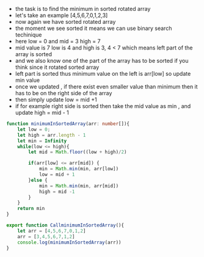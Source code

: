 - the task is to find the minimum in sorted rotated array
- let's take an example [4,5,6,7,0,1,2,3]
- now again we have sorted rotated array
- the moment we see sorted it means we can use binary search techinique
- here low  = 0 and mid = 3 high = 7
- mid value is 7  low is 4 and high is 3, 4 < 7 which means left part of the array is sorted
- and we also know one of the part of the array has to be sorted if you think since it rotated sorted array
- left part is sorted thus minimum value on the left is arr[low] so update min value
- once we updated , if there exist even smaller value than minimum then it has to be on the right side of the array
- then simply update low = mid +1
- if for example right side is sorted then take the mid value as min , and update high = mid - 1


```ts
function minimumInSortedArray(arr: number[]){
    let low = 0;
    let high = arr.length - 1
    let min = Infinity
    while(low <= high){
        let mid = Math.floor((low + high)/2)

        if(arr[low] <= arr[mid]) {
            min = Math.min(min, arr[low])
            low = mid + 1
        }else {
            min = Math.min(min, arr[mid])
            high = mid -1
        }
    }
    return min
}

export function CallminimumInSortedArray(){
    let arr = [4,5,6,7,0,1,2]
    arr = [3,4,5,6,7,1,2]
    console.log(minimumInSortedArray(arr))
}

```
